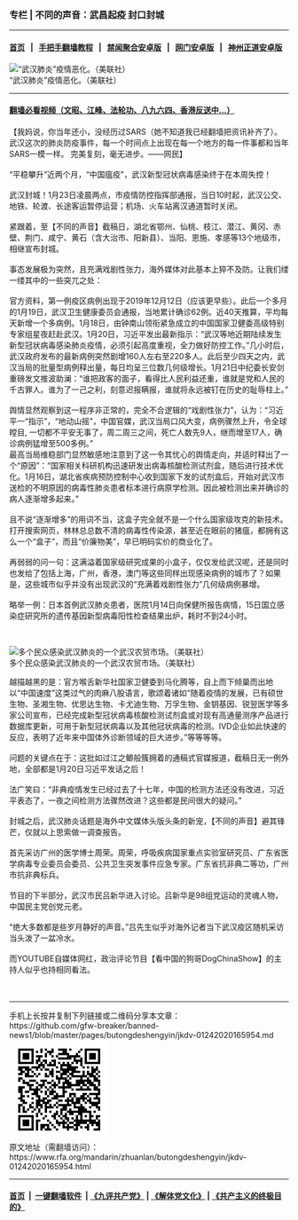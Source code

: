 ### 专栏 | 不同的声音：武昌起疫 封口封城
------------------------

#### [首页](https://github.com/gfw-breaker/banned-news1/blob/master/README.md) &nbsp;&nbsp;|&nbsp;&nbsp; [手把手翻墙教程](https://github.com/gfw-breaker/guides/wiki) &nbsp;&nbsp;|&nbsp;&nbsp; [禁闻聚合安卓版](https://github.com/gfw-breaker/bn-android) &nbsp;&nbsp;|&nbsp;&nbsp; [网门安卓版](https://github.com/oGate2/oGate) &nbsp;&nbsp;|&nbsp;&nbsp; [神州正道安卓版](https://github.com/SzzdOgate/update) 



<div id="headerimg">
 <img alt="“武汉肺炎”疫情恶化。（美联社）" src="https://www.rfa.org/mandarin/Xinwen/2-01222020103934.html/AP_20022239589026.jpg/@@images/ba28f817-31df-4626-9e12-94885fe6d50d.jpeg" title="“武汉肺炎”疫情恶化。（美联社）"/>
 <div id="headerimgcontents">
  <div id="headerimgcaption">
   <span>
    “武汉肺炎”疫情恶化。（美联社）
   </span>
   <!-- zoomattribute -->
  </div>
  <!-- headerimgcaption -->
 </div>
 <!-- headerimagecontents -->
</div>

<hr/>


#### [翻墙必看视频（文昭、江峰、法轮功、八九六四、香港反送中...）](http://167.172.214.107/home.html)

<div id="storytext">
 <div>
  <div class="slot_header">
  </div>
 </div>
 <p>
  【我妈说，你当年还小，没经历过SARS（她不知道我已经翻墙把资讯补齐了）。武汉这次的肺炎防疫事件，每一个时间点上出现在每一个地方的每一件事都和当年SARS一模一样。 完美复刻，毫无进步。——网民】
  <br/>
  <br/>
  “平稳攀升”近两个月，“中国瘟疫”，武汉新型冠状病毒感染终于在本周失控！
  <br/>
  <br/>
  武汉封城！1月23日凌晨两点，市疫情防控指挥部通报，当日10时起，武汉公交、地铁、轮渡、长途客运暂停运营；机场、火车站离汉通道暂时关闭。
  <br/>
  <br/>
  紧跟着，至【不同的声音】截稿日，湖北省鄂州、仙桃、枝江、潜江、黄冈、赤壁、荆门、咸宁、黄石（含大治市、阳新县）、当阳、恩施、孝感等13个地级市，相继宣布封城。
  <br/>
  <br/>
  事态发展极为突然，且充满戏剧性张力，海外媒体对此基本上猝不及防。让我们缕一缕其中的一些突兀之处：
  <br/>
  <br/>
  官方资料，第一例疫区病例出现于2019年12月12日（应该更早些）。此后一个多月的1月19日，武汉卫生健康委员会通报，当地累计确诊62例。近40天推算，平均每天新增一个多病例。1月18日，由钟南山领衔紧急成立的中国国家卫健委高级特别专家组星夜赶赴武汉。1月20日，习近平发出最新指示：“武汉等地近期陆续发生新型冠状病毒感染肺炎疫情，必须引起高度重视，全力做好防控工作。”几小时后，武汉政府发布的最新病例突然剧增160人左右至220多人。此后至少四天之内，武汉当局的批量型病例释出量，每日均呈三位数几何级增长。1月21日中纪委长安剑重磅发文推波助澜：“谁把政客的面子，看得比人民利益还重，谁就是党和人民的千古罪人。谁为了一己之利，刻意迟报瞒报，谁就将永远被钉在历史的耻辱柱上。”
  <br/>
  <br/>
  舆情显然观察到这一程序非正常的，完全不合逻辑的“戏剧性张力”，认为：“习近平一“指示”，“地动山摇”，中国官媒，武汉当局口风大变，病例骤然上升，令全球瞠目, 一切都不平安无事了，周二周三之间，死亡人数先9人，继而增至17人，确诊病例猛增至500多例。”
  <br/>
  最高当局维稳部门显然敏感地注意到了这一令其忧心的舆情走向，并适时释出了一个“原因”：“国家相关科研机构迅速研发出病毒核酸检测试剂盒，随后进行技术优化。1月16日，湖北省疾病预防控制中心收到国家下发的试剂盒后，开始对武汉市送检的不明原因的病毒性肺炎患者标本进行病原学检测。因此被检测出来并确诊的病人逐渐增多起来。”
  <br/>
  <br/>
  且不说“逐渐增多”的用词不当，这盒子完全就不是一个什么国家级攻克的新技术。打开搜索网页，林林总总数不清的病毒性传染源，甚至近在眼前的猪瘟，都拥有这么一个“盒子”，而且“价廉物美”，早已明码实价的商业化了。
  <br/>
  <br/>
  再弱弱的问一句：这满溢着国家级研究成果的小盒子，仅仅发给武汉呢，还是同时也发给了包括上海，广州，香港，澳门等这些同样出现感染病例的城市了？如果是，这些城市似乎并没有出现武汉的“充满着戏剧性张力”几何级病例暴增。
  <br/>
  <br/>
  略举一例：日本首例武汉肺炎患者，医院1月14日向保健所报告病情，15日国立感染症研究所的遗传基因新型病毒阳性检查结果出炉，耗时不到24小时。
 </p>
 <p>
  <br/>
  <div class="image-inline captioned" style="width:1740px;">
   <div style="width:1740px;">
    <img alt="多个民众感染武汉肺炎的一个武汉农贸市场。（美联社）" src="https://www.rfa.org/mandarin/yataibaodao/huanjing/rc-01212020100116.html/AP_20021348951984.jpg" title="多个民众感染武汉肺炎的一个武汉农贸市场。（美联社）"/>
   </div>
   <div class="image-caption">
    <span style="width:1740px;">
     多个民众感染武汉肺炎的一个武汉农贸市场。（美联社）
    </span>
    <span class="copyright">
    </span>
   </div>
  </div>
 </p>
 <p>
  越描越黑的是：官方喉舌新华社国家卫健委到马化腾等，自上而下倾巢而出地以“中国速度”这类过气的肉麻八股语言，歌颂着诸如“随着疫情的发展，已有硕世生物、圣湘生物、优思达生物、卡尤迪生物、万孚生物、金钥基因、锐翌医学等多家公司宣布，已经完成新型冠状病毒核酸检测试剂盒或对现有高通量测序产品进行数据库更新，可用于新型冠状病毒以及其他冠状病毒的检测。IVD企业如此快速的反应，表明了近年来中国体外诊断领域的巨大进步。”等等等等。
  <br/>
  <br/>
  问题的关键点在于：这批如过江之鲫般簇拥着的通稿式官媒报道，截稿日无一例外地，全部都是1月20日习近平发话之后！
  <br/>
  <br/>
  法广笑曰：“非典疫情发生已经过去了十七年，中国的检测方法还没有改进，习近平表态了，一夜之间检测方法骤然改进？这些都是民间很大的疑问。”
  <br/>
  <br/>
  封城之后，武汉肺炎话题是海外中文媒体头版头条的新宠，【不同的声音】避其锋芒，仅就以上思索做一调查报告。
  <br/>
  <br/>
  首先采访广州的医学博士周荣。周荣，呼吸疾病国家重点实验室研究员、广东省医学病毒专业委员会委员、公共卫生突发事件应急专家。广东省抗非典二等功，广州市抗非典标兵。
  <br/>
  <br/>
  节目的下半部分，武汉市民吕新华进入讨论。吕新华是98组党运动的灵魂人物，中国民主党创党元老。
  <br/>
  <br/>
  “绝大多数都是些岁月静好的声音。”吕先生似乎对海外记者当下武汉疫区随机采访当头泼了一盆冷水。
  <br/>
  <br/>
  而YOUTUBE自媒体网红，政治评论节目【看中国的狗哥DogChinaShow】的主持人似乎也持相同看法。
  <br/>
  <br/>
  <br/>
 </p>
</div>

<hr/>
手机上长按并复制下列链接或二维码分享本文章：<br/>
https://github.com/gfw-breaker/banned-news1/blob/master/pages/butongdeshengyin/jkdv-01242020165954.md <br/>
<a href='https://github.com/gfw-breaker/banned-news1/blob/master/pages/butongdeshengyin/jkdv-01242020165954.md'><img src='https://github.com/gfw-breaker/banned-news1/blob/master/pages/butongdeshengyin/jkdv-01242020165954.md.png'/></a> <br/>
原文地址（需翻墙访问）：https://www.rfa.org/mandarin/zhuanlan/butongdeshengyin/jkdv-01242020165954.html


------------------------
#### [首页](https://github.com/gfw-breaker/banned-news1/blob/master/README.md) &nbsp;|&nbsp; [一键翻墙软件](https://github.com/gfw-breaker/nogfw/blob/master/README.md) &nbsp;| [《九评共产党》](https://github.com/gfw-breaker/9ping.md/blob/master/README.md#九评之一评共产党是什么) | [《解体党文化》](https://github.com/gfw-breaker/jtdwh.md/blob/master/README.md) | [《共产主义的终极目的》](https://github.com/gfw-breaker/gczydzjmd.md/blob/master/README.md)


<img src='http://gfw-breaker.win/banned-news/pages/butongdeshengyin/jkdv-01242020165954.md' width='0px' height='0px'/>
